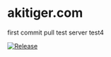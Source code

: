 # akitiger.com

first commit 
pull test
server test4

[![Release](https://github.com/akitig/akitiger.com/actions/workflows/release.yml/badge.svg)](https://github.com/akitig/akitiger.com/actions/workflows/release.yml)
